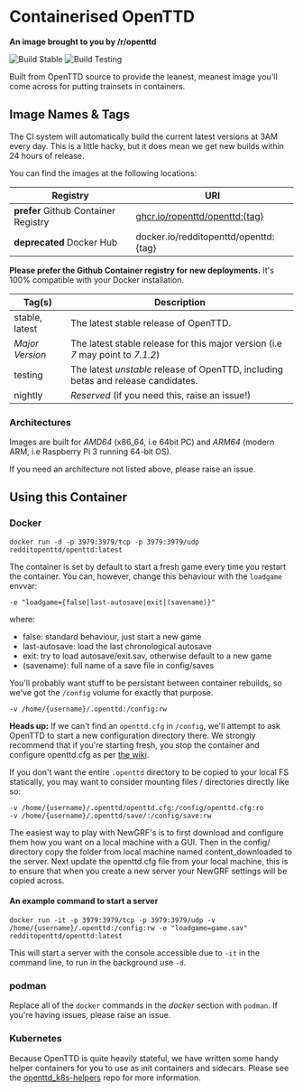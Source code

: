 # Containerised OpenTTD
__An image brought to you by /r/openttd__

![Build Stable](https://github.com/ropenttd/docker_openttd/workflows/Build%20Stable/badge.svg?branch=master)
![Build Testing](https://github.com/ropenttd/docker_openttd/workflows/Build%20Testing/badge.svg?branch=master)

Built from OpenTTD source to provide the leanest, meanest image you'll come across for putting trainsets in containers.

## Image Names & Tags

The CI system will automatically build the current latest versions at 3AM every day. This is a little hacky, but it does mean we get new builds within 24 hours of release.

You can find the images at the following locations:

| Registry | URI |
| -------- | --- |
| **prefer** Github Container Registry | [ghcr.io/ropenttd/openttd:{tag}](https://github.com/orgs/ropenttd/packages/container/package/docker_openttd)  |
| **deprecated** Docker Hub  | docker.io/redditopenttd/openttd:{tag}  |

**Please prefer the Github Container registry for new deployments.** It's 100% compatible with your Docker installation.

| Tag(s) | Description |
| --- | ----------- |
| stable, latest | The latest stable release of OpenTTD. |
| _Major Version_ | The latest stable release for this major version (i.e _7_ may point to _7.1.2_) |
| testing | The latest _unstable_ release of OpenTTD, including betas and release candidates. |
| nightly | _Reserved_ (if you need this, raise an issue!) |

### Architectures

Images are built for _AMD64_ (x86_64, i.e 64bit PC) and _ARM64_ (modern ARM, i.e Raspberry Pi 3 running 64-bit OS).

If you need an architecture not listed above, please raise an issue.

## Using this Container
### Docker

```
docker run -d -p 3979:3979/tcp -p 3979:3979/udp redditopenttd/openttd:latest
```

The container is set by default to start a fresh game every time you restart the container. You can, however, change this behaviour with the `loadgame` envvar:
```
-e "loadgame={false|last-autosave|exit|(savename)}"
```
where:
* false: standard behaviour, just start a new game
* last-autosave: load the last chronological autosave
* exit: try to load autosave/exit.sav, otherwise default to a new game
* (savename): full name of a save file in config/saves

You'll probably want stuff to be persistant between container rebuilds, so we've got the `/config` volume for exactly that purpose.

```
-v /home/{username}/.openttd:/config:rw
```
**Heads up:** If we can't find an `openttd.cfg` in `/config`, we'll attempt to ask OpenTTD to start a new configuration directory there. We strongly recommend that if you're starting fresh, you stop the container and configure openttd.cfg as per [the wiki](https://wiki.openttd.org/Openttd.cfg).

If you don't want the entire `.openttd` directory to be copied to your local FS statically, you may want to consider mounting files / directories directly like so:

```
-v /home/{username}/.openttd/openttd.cfg:/config/openttd.cfg:ro
-v /home/{username}/.openttd/save/:/config/save:rw
```
The easiest way to play with NewGRF's is to first download and configure them how you want on a local machine with a GUI. Then in the config/ directory copy the folder from local machine named content_downloaded to the server. Next update the openttd.cfg file from your local machine, this is to ensure that when you create a new server your NewGRF settings will be copied across.

#### An example command to start a server
```
docker run -it -p 3979:3979/tcp -p 3979:3979/udp -v /home/{username}/.openttd:/config:rw -e "loadgame=game.sav" redditopenttd/openttd:latest
```
This will start a server with the console accessible due to ```-it``` in the command line, to run in the background use ```-d```.

### podman

Replace all of the `docker` commands in the _docker_ section with `podman`. If you're having issues, please raise an issue.


### Kubernetes

Because OpenTTD is quite heavily stateful, we have written some handy helper containers for you to use as init containers and sidecars. Please see the [openttd_k8s-helpers](https://github.com/ropenttd/openttd_k8s-helpers) repo for more information.
